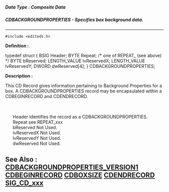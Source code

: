 ##### Data Type : Composite Data
##### CDBACKGROUNDPROPERTIES - Specifies box background data.
---
```
#include <editods.h>
```

**Definition :**

typedef struct
 {
 BSIG Header;
 BYTE Repeat;  /*  one of REPEAT_ (see above) */
 BYTE bReserved;
 LENGTH_VALUE lvReservedX;
 LENGTH_VALUE lvReservedY;
 DWORD dwReserved[4];
 } CDBACKGROUNDPROPERTIES;

**Description :**

This CD Record gives information pertaining to Background Properties for a box. A CDBACKGROUNDPROPERTIES record may be encapsulated within a CDBEGINRECORD and CDENDRECORD.  
<ul><br>
<br>
Header		Identifies the record as a CDBACKGROUNDPROPERTIES.<br>
Repeat		see REPEAT_xxx <br>
bReserved		Not Used.<br>
lvReservedX	Not Used.<br>
lvReservedY	Not Used.<br>
dwReserved	Not Used.</ul>



**See Also :**
[CDBACKGROUNDPROPERTIES_VERSION1](/domino-c-api-docs/reference/Symb/CDBACKGROUNDPROPERTIES_VERSION1)
[CDBEGINRECORD](/domino-c-api-docs/reference/Data/CDBEGINRECORD)
[CDBOXSIZE](/domino-c-api-docs/reference/Data/CDBOXSIZE)
[CDENDRECORD](/domino-c-api-docs/reference/Data/CDENDRECORD)
[SIG_CD_xxx](/domino-c-api-docs/reference/Symb/SIG_CD_xxx)
---
